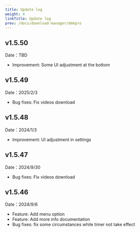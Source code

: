 ```yaml
---
title: Update log
weight: 4
linkTitle: Update log
prev: /docs/download-manager/dmkpro
---
```


## v1.5.50

Date：TBD

- Improvement: Some UI adjustment at the bottom

## v1.5.49

Date：2025/2/3

- Bug fixes: Fix videos download

## v1.5.48

Date：2024/1/3

- Improvement: UI adjustment in settings

## v1.5.47

Date：2024/9/30

- Bug fixes: Fix videos download

## v1.5.46

Date：2024/9/6

- Feature: Add menu option
- Feature: Add more info documentation
- Bug fixes: fix some circumstances while timer not take effect
